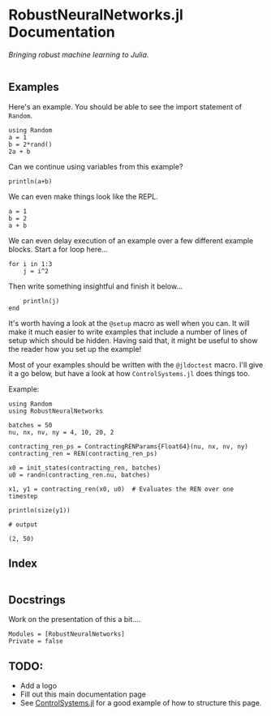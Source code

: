 # RobustNeuralNetworks.jl Documentation

*Bringing robust machine learning to Julia.*

```@contents
```

## Examples

Here's an example. You should be able to see the import statement of `Random`.
```@example test
using Random
a = 1
b = 2*rand()
2a + b
```
Can we continue using variables from this example?
```@example test
println(a+b)
```
We can even make things look like the REPL.
```@repl
a = 1
b = 2
a + b
```

We can even delay execution of an example over a few different example blocks. Start a for loop here...
```@example half-loop; continued = true
for i in 1:3
    j = i^2
```
Then write something insightful and finish it below...
```@example half-loop
    println(j)
end
```

It's worth having a look at the `@setup` macro as well when you can. It will make it much easier to write examples that include a number of lines of setup which should be hidden. Having said that, it might be useful to show the reader how you set up the example!

Most of your examples should be written with the `@jldoctest` macro. I'll give it a go below, but have a look at how `ControlSystems.jl` does things too.

Example:
```@jldoctest TESTING
using Random
using RobustNeuralNetworks

batches = 50
nu, nx, nv, ny = 4, 10, 20, 2

contracting_ren_ps = ContractingRENParams{Float64}(nu, nx, nv, ny)
contracting_ren = REN(contracting_ren_ps)

x0 = init_states(contracting_ren, batches)
u0 = randn(contracting_ren.nu, batches)

x1, y1 = contracting_ren(x0, u0)  # Evaluates the REN over one timestep

println(size(y1))

# output

(2, 50)
```


## Index

```@index
```

## Docstrings

Work on the presentation of this a bit....
```@autodocs
Modules = [RobustNeuralNetworks]
Private = false
```

## TODO:
- Add a logo
- Fill out this main documentation page
- See [ControlSystems.jl](https://juliacontrol.github.io/ControlSystems.jl/stable/) for a good example of how to structure this page.